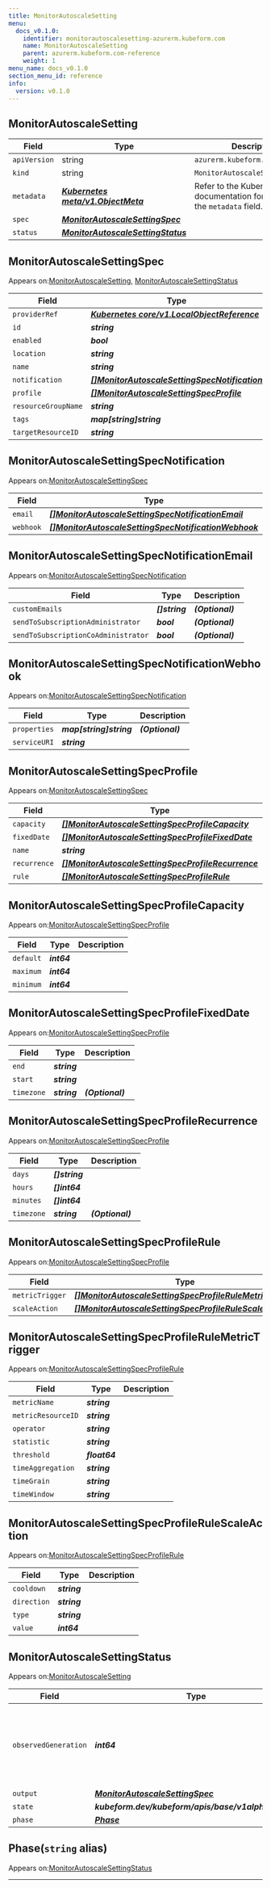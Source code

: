 ```yaml
---
title: MonitorAutoscaleSetting
menu:
  docs_v0.1.0:
    identifier: monitorautoscalesetting-azurerm.kubeform.com
    name: MonitorAutoscaleSetting
    parent: azurerm.kubeform.com-reference
    weight: 1
menu_name: docs_v0.1.0
section_menu_id: reference
info:
  version: v0.1.0
---
```


## MonitorAutoscaleSetting
| Field | Type | Description |
| ------ | ----- | ----------- |
| `apiVersion` | string | `azurerm.kubeform.com/v1alpha1` |
|    `kind` | string | `MonitorAutoscaleSetting` |
| `metadata` | ***[Kubernetes meta/v1.ObjectMeta](https://kubernetes.io/docs/reference/generated/kubernetes-api/v1.13/#objectmeta-v1-meta)***|Refer to the Kubernetes API documentation for the fields of the `metadata` field.|
| `spec` | ***[MonitorAutoscaleSettingSpec](#monitorautoscalesettingspec)***||
| `status` | ***[MonitorAutoscaleSettingStatus](#monitorautoscalesettingstatus)***||
## MonitorAutoscaleSettingSpec

Appears on:[MonitorAutoscaleSetting](#monitorautoscalesetting), [MonitorAutoscaleSettingStatus](#monitorautoscalesettingstatus)

| Field | Type | Description |
| ------ | ----- | ----------- |
| `providerRef` | ***[Kubernetes core/v1.LocalObjectReference](https://kubernetes.io/docs/reference/generated/kubernetes-api/v1.13/#localobjectreference-v1-core)***||
| `id` | ***string***||
| `enabled` | ***bool***| ***(Optional)*** |
| `location` | ***string***||
| `name` | ***string***||
| `notification` | ***[[]MonitorAutoscaleSettingSpecNotification](#monitorautoscalesettingspecnotification)***| ***(Optional)*** |
| `profile` | ***[[]MonitorAutoscaleSettingSpecProfile](#monitorautoscalesettingspecprofile)***||
| `resourceGroupName` | ***string***||
| `tags` | ***map[string]string***| ***(Optional)*** |
| `targetResourceID` | ***string***||
## MonitorAutoscaleSettingSpecNotification

Appears on:[MonitorAutoscaleSettingSpec](#monitorautoscalesettingspec)

| Field | Type | Description |
| ------ | ----- | ----------- |
| `email` | ***[[]MonitorAutoscaleSettingSpecNotificationEmail](#monitorautoscalesettingspecnotificationemail)***| ***(Optional)*** |
| `webhook` | ***[[]MonitorAutoscaleSettingSpecNotificationWebhook](#monitorautoscalesettingspecnotificationwebhook)***| ***(Optional)*** |
## MonitorAutoscaleSettingSpecNotificationEmail

Appears on:[MonitorAutoscaleSettingSpecNotification](#monitorautoscalesettingspecnotification)

| Field | Type | Description |
| ------ | ----- | ----------- |
| `customEmails` | ***[]string***| ***(Optional)*** |
| `sendToSubscriptionAdministrator` | ***bool***| ***(Optional)*** |
| `sendToSubscriptionCoAdministrator` | ***bool***| ***(Optional)*** |
## MonitorAutoscaleSettingSpecNotificationWebhook

Appears on:[MonitorAutoscaleSettingSpecNotification](#monitorautoscalesettingspecnotification)

| Field | Type | Description |
| ------ | ----- | ----------- |
| `properties` | ***map[string]string***| ***(Optional)*** |
| `serviceURI` | ***string***||
## MonitorAutoscaleSettingSpecProfile

Appears on:[MonitorAutoscaleSettingSpec](#monitorautoscalesettingspec)

| Field | Type | Description |
| ------ | ----- | ----------- |
| `capacity` | ***[[]MonitorAutoscaleSettingSpecProfileCapacity](#monitorautoscalesettingspecprofilecapacity)***||
| `fixedDate` | ***[[]MonitorAutoscaleSettingSpecProfileFixedDate](#monitorautoscalesettingspecprofilefixeddate)***| ***(Optional)*** |
| `name` | ***string***||
| `recurrence` | ***[[]MonitorAutoscaleSettingSpecProfileRecurrence](#monitorautoscalesettingspecprofilerecurrence)***| ***(Optional)*** |
| `rule` | ***[[]MonitorAutoscaleSettingSpecProfileRule](#monitorautoscalesettingspecprofilerule)***| ***(Optional)*** |
## MonitorAutoscaleSettingSpecProfileCapacity

Appears on:[MonitorAutoscaleSettingSpecProfile](#monitorautoscalesettingspecprofile)

| Field | Type | Description |
| ------ | ----- | ----------- |
| `default` | ***int64***||
| `maximum` | ***int64***||
| `minimum` | ***int64***||
## MonitorAutoscaleSettingSpecProfileFixedDate

Appears on:[MonitorAutoscaleSettingSpecProfile](#monitorautoscalesettingspecprofile)

| Field | Type | Description |
| ------ | ----- | ----------- |
| `end` | ***string***||
| `start` | ***string***||
| `timezone` | ***string***| ***(Optional)*** |
## MonitorAutoscaleSettingSpecProfileRecurrence

Appears on:[MonitorAutoscaleSettingSpecProfile](#monitorautoscalesettingspecprofile)

| Field | Type | Description |
| ------ | ----- | ----------- |
| `days` | ***[]string***||
| `hours` | ***[]int64***||
| `minutes` | ***[]int64***||
| `timezone` | ***string***| ***(Optional)*** |
## MonitorAutoscaleSettingSpecProfileRule

Appears on:[MonitorAutoscaleSettingSpecProfile](#monitorautoscalesettingspecprofile)

| Field | Type | Description |
| ------ | ----- | ----------- |
| `metricTrigger` | ***[[]MonitorAutoscaleSettingSpecProfileRuleMetricTrigger](#monitorautoscalesettingspecprofilerulemetrictrigger)***||
| `scaleAction` | ***[[]MonitorAutoscaleSettingSpecProfileRuleScaleAction](#monitorautoscalesettingspecprofilerulescaleaction)***||
## MonitorAutoscaleSettingSpecProfileRuleMetricTrigger

Appears on:[MonitorAutoscaleSettingSpecProfileRule](#monitorautoscalesettingspecprofilerule)

| Field | Type | Description |
| ------ | ----- | ----------- |
| `metricName` | ***string***||
| `metricResourceID` | ***string***||
| `operator` | ***string***||
| `statistic` | ***string***||
| `threshold` | ***float64***||
| `timeAggregation` | ***string***||
| `timeGrain` | ***string***||
| `timeWindow` | ***string***||
## MonitorAutoscaleSettingSpecProfileRuleScaleAction

Appears on:[MonitorAutoscaleSettingSpecProfileRule](#monitorautoscalesettingspecprofilerule)

| Field | Type | Description |
| ------ | ----- | ----------- |
| `cooldown` | ***string***||
| `direction` | ***string***||
| `type` | ***string***||
| `value` | ***int64***||
## MonitorAutoscaleSettingStatus

Appears on:[MonitorAutoscaleSetting](#monitorautoscalesetting)

| Field | Type | Description |
| ------ | ----- | ----------- |
| `observedGeneration` | ***int64***| ***(Optional)*** Resource generation, which is updated on mutation by the API Server.|
| `output` | ***[MonitorAutoscaleSettingSpec](#monitorautoscalesettingspec)***| ***(Optional)*** |
| `state` | ***kubeform.dev/kubeform/apis/base/v1alpha1.State***| ***(Optional)*** |
| `phase` | ***[Phase](#phase)***| ***(Optional)*** |
## Phase(`string` alias)

Appears on:[MonitorAutoscaleSettingStatus](#monitorautoscalesettingstatus)

---
